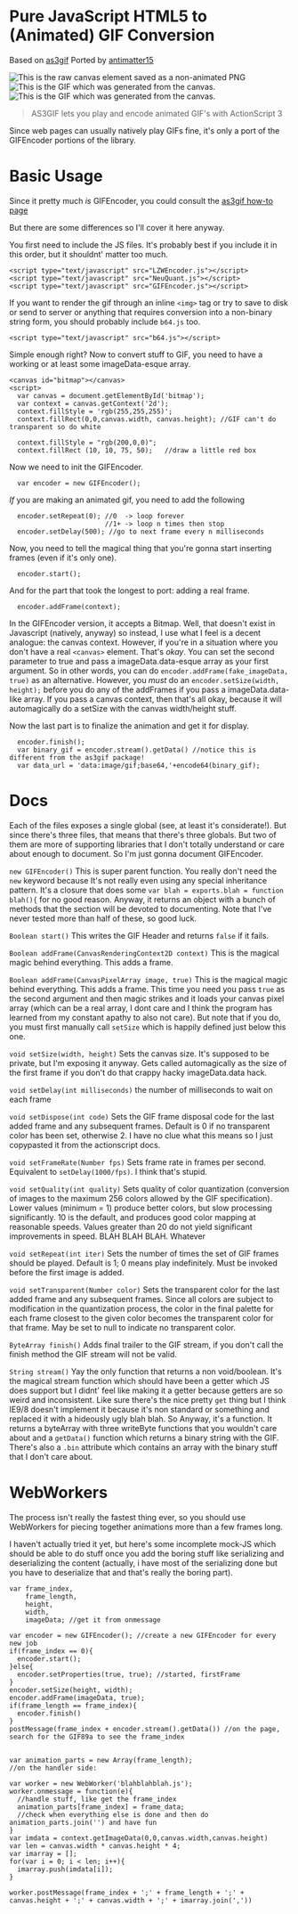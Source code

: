 Pure JavaScript HTML5 <canvas> to (Animated) GIF Conversion
===========================================================

Based on [as3gif](http://code.google.com/p/as3gif/) Ported by [antimatter15](http://antimatter15.com)

![This is the raw canvas element saved as a non-animated PNG](http://github.com/antimatter15/jsgif/raw/master/Demos/raw_canvas.png)
![This is the GIF which was generated from the canvas.](http://github.com/antimatter15/jsgif/raw/master/Demos/converted_animation.gif)
![This is the GIF which was generated from the canvas.](http://github.com/antimatter15/jsgif/raw/master/Demos/clock.gif)

> AS3GIF lets you play and encode animated GIF's with ActionScript 3

Since web pages can usually natively play GIFs fine, it's only a port of the GIFEncoder
portions of the library.


Basic Usage
============

Since it pretty much *is* GIFEncoder, you could consult the [as3gif how-to page](http://code.google.com/p/as3gif/wiki/How_to_use#The_GIFEncoder)


But there are some differences so I'll cover it here anyway.

You first need to include the JS files. It's probably best if you include it in this order, but it shouldnt' matter too much.

    <script type="text/javascript" src="LZWEncoder.js"></script>
    <script type="text/javascript" src="NeuQuant.js"></script>
    <script type="text/javascript" src="GIFEncoder.js"></script>

If you want to render the gif through an inline `<img>` tag or try to save to disk or send to server or anything that requires
conversion into a non-binary string form, you should probably include `b64.js` too.

    <script type="text/javascript" src="b64.js"></script>

Simple enough right? Now to convert stuff to GIF, you need to have a working <canvas> or at least some imageData-esque array.

    <canvas id="bitmap"></canvas>
    <script>
      var canvas = document.getElementById('bitmap');
      var context = canvas.getContext('2d');
      context.fillStyle = 'rgb(255,255,255)';
      context.fillRect(0,0,canvas.width, canvas.height); //GIF can't do transparent so do white
      
      context.fillStyle = "rgb(200,0,0)";  
      context.fillRect (10, 10, 75, 50);   //draw a little red box
      
Now we need to init the GIFEncoder.

      var encoder = new GIFEncoder();

*If* you are making an animated gif, you need to add the following

      encoder.setRepeat(0); //0  -> loop forever
                            //1+ -> loop n times then stop
      encoder.setDelay(500); //go to next frame every n milliseconds
      
Now, you need to tell the magical thing that you're gonna start inserting frames (even if it's only one).
      
      encoder.start();
      
And for the part that took the longest to port: adding a real frame.

      encoder.addFrame(context);
      
In the GIFEncoder version, it accepts a Bitmap. Well, that doesn't exist in Javascript (natively, anyway)
so instead, I use what I feel is a decent analogue: the canvas context. However, if you're in a situation
where you don't have a real `<canvas>` element. That's _okay_. You can set the second parameter to true and
pass a imageData.data-esque array as your first argument. So in other words, you can do `encoder.addFrame(fake_imageData, true)`
as an alternative. However, you _must_ do an `encoder.setSize(width, height);` before you do any of the addFrames if you
pass a imageData.data-like array. If you pass a canvas context, then that's all okay, because it will automagically do a 
setSize with the canvas width/height stuff.

Now the last part is to finalize the animation and get it for display.

      encoder.finish();
      var binary_gif = encoder.stream().getData() //notice this is different from the as3gif package!
      var data_url = 'data:image/gif;base64,'+encode64(binary_gif);
      
Docs
====

Each of the files exposes a single global (see, at least it's considerate!). But since there's three files, that means that 
there's three globals. But two of them are more of supporting libraries that I don't totally understand or care about enough
to document. So I'm just gonna document GIFEncoder.

`new GIFEncoder()` This is super parent function. You really don't need the `new` keyword because It's not really even using
any special inheritance pattern. It's a closure that does some `var blah = exports.blah = function blah(){` for no good reason.
Anyway, it returns an object with a bunch of methods that the section will be devoted to documenting. Note that I've never tested
more than half of these, so good luck.


`Boolean start()` This writes the GIF Header and returns `false` if it fails.

`Boolean addFrame(CanvasRenderingContext2D context)` This is the magical magic behind everything. This adds a frame.

`Boolean addFrame(CanvasPixelArray image, true)` This is the magical magic behind everything. This adds a frame. This time you need 
you pass `true` as the second argument and then magic strikes and it loads your canvas pixel array (which can be a real array, I dont
care and I think the program has learned from my constant apathy to also not care). But note that if you do, you must first manually call
`setSize` which is happily defined just below this one.

`void setSize(width, height)` Sets the canvas size. It's supposed to be private, but I'm exposing it anyway. Gets called automagically
as the size of the first frame if you don't do that crappy hacky imageData.data hack.

`void setDelay(int milliseconds)` the number of milliseconds to wait on each frame

`void setDispose(int code)` Sets the GIF frame disposal code for the last added frame and any
subsequent frames. Default is 0 if no transparent color has been set, otherwise 2. I have no clue what this means so I just copypasted
it from the actionscript docs.

`void setFrameRate(Number fps)` Sets frame rate in frames per second. Equivalent to `setDelay(1000/fps)`. I think that's stupid.

`void setQuality(int quality)` Sets quality of color quantization (conversion of images to the maximum 256 colors allowed by the 
GIF specification). Lower values (minimum = 1) produce better colors, but slow processing significantly. 10 is the default, and produces 
good color mapping at reasonable speeds. Values greater than 20 do not yield significant improvements in speed. BLAH BLAH BLAH. Whatever

`void setRepeat(int iter)` Sets the number of times the set of GIF frames should be played. Default is 1; 0 means play indefinitely. 
Must be invoked before the first image is added.

`void setTransparent(Number color)` Sets the transparent color for the last added frame and any subsequent
frames. Since all colors are subject to modification in the quantization
process, the color in the final palette for each frame closest to the given
color becomes the transparent color for that frame. May be set to null to
indicate no transparent color.

`ByteArray finish()` Adds final trailer to the GIF stream, if you don't call the finish method the GIF stream will not be valid. 

`String stream()` Yay the only function that returns a non void/boolean. It's the magical stream function which should have been a getter which JS does
support but I didnt' feel like making it a getter because getters are so weird and inconsistent. Like sure there's the nice pretty `get` thing
but I think IE9/8 doesn't implement it because it's non standard or something and replaced it with a hideously ugly blah blah. So Anyway, it's a function.
It returns a byteArray with three writeByte functions that you wouldn't care about and a `getData()` function which returns a binary string with the GIF.
There's also a `.bin` attribute which contains an array with the binary stuff that I don't care about.

      
WebWorkers
============

The process isn't really the fastest thing ever, so you should
use WebWorkers for piecing together animations more than a few frames
long.


I haven't actually tried it yet, but here's some incomplete mock-JS which
should be able to do stuff once you add the boring stuff like serializing
and deserializing the content (actually, i have most of the serializing done
but you have to deserialize that and that's really the boring part).

    var frame_index,
        frame_length,
        height, 
        width,
        imageData; //get it from onmessage
        
    var encoder = new GIFEncoder(); //create a new GIFEncoder for every new job
    if(frame_index == 0){
      encoder.start();
    }else{
      encoder.setProperties(true, true); //started, firstFrame
    }
    encoder.setSize(height, width);
    encoder.addFrame(imageData, true);
    if(frame_length == frame_index){
      encoder.finish()
    }
    postMessage(frame_index + encoder.stream().getData()) //on the page, search for the GIF89a to see the frame_index


    var animation_parts = new Array(frame_length);
    //on the handler side:

    var worker = new WebWorker('blahblahblah.js');
    worker.onmessage = function(e){
      //handle stuff, like get the frame_index
      animation_parts[frame_index] = frame_data;
      //check when everything else is done and then do animation_parts.join('') and have fun
    }
    var imdata = context.getImageData(0,0,canvas.width,canvas.height)
    var len = canvas.width * canvas.height * 4;
    var imarray = [];
    for(var i = 0; i < len; i++){
      imarray.push(imdata[i]);
    }

    worker.postMessage(frame_index + ';' + frame_length + ';' + canvas.height + ';' + canvas.width + ';' + imarray.join(','))
